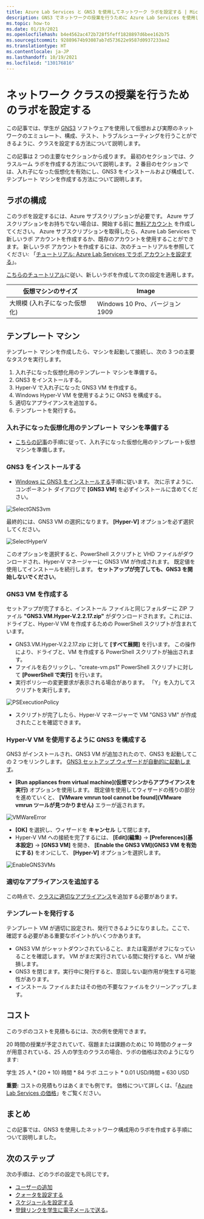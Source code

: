 ```yaml
---
title: Azure Lab Services と GNS3 を使用してネットワーク ラボを設定する | Microsoft Docs
description: GNS3 でネットワークの授業を行うために Azure Lab Services を使用してラボを設定する方法について説明します。
ms.topic: how-to
ms.date: 01/19/2021
ms.openlocfilehash: b4e4562ac472b728f5feff1828897d6bee162b75
ms.sourcegitcommit: 92889674b93087ab7d573622e9587d0937233aa2
ms.translationtype: HT
ms.contentlocale: ja-JP
ms.lasthandoff: 10/19/2021
ms.locfileid: "130176816"
---
```

# <a name="set-up-a-lab-to-teach-a-networking-class"></a>ネットワーク クラスの授業を行うためのラボを設定する 
この記事では、学生が [GNS3](https://www.gns3.com/) ソフトウェアを使用して仮想および実際のネットワークのエミュレート、構成、テスト、トラブルシューティングを行うことができるように、クラスを設定する方法について説明します。 

この記事は 2 つの主要なセクションから成ります。 最初のセクションでは、クラスルーム ラボを作成する方法について説明します。 2 番目のセクションでは、入れ子になった仮想化を有効にし、GNS3 をインストールおよび構成して、テンプレート マシンを作成する方法について説明します。

## <a name="lab-configuration"></a>ラボの構成
このラボを設定するには、Azure サブスクリプションが必要です。 Azure サブスクリプションをお持ちでない場合は、開始する前に [無料アカウント](https://azure.microsoft.com/free/) を作成してください。 Azure サブスクリプションを取得したら、Azure Lab Services で新しいラボ アカウントを作成するか、既存のアカウントを使用することができます。 新しいラボ アカウントを作成するには、次のチュートリアルを参照してください: 「[チュートリアル: Azure Lab Services でラボ アカウントを設定する](tutorial-setup-lab-account.md)」。

[こちらのチュートリアル](tutorial-setup-classroom-lab.md)に従い、新しいラボを作成して次の設定を適用します。

| 仮想マシンのサイズ | Image |
| -------------------- | ----- | 
| 大規模 (入れ子になった仮想化) | Windows 10 Pro、バージョン 1909 |

## <a name="template-machine"></a>テンプレート マシン 

テンプレート マシンを作成したら、マシンを起動して接続し、次の 3 つの主要なタスクを実行します。 
 
1. 入れ子になった仮想化用のテンプレート マシンを準備する。
2. GNS3 をインストールする。
3. Hyper-V で入れ子になった GNS3 VM を作成する。
4. Windows Hyper-V VM を使用するように GNS3 を構成する。
5. 適切なアプライアンスを追加する。
6. テンプレートを発行する。


### <a name="prepare-template-machine-for-nested-virtualization"></a>入れ子になった仮想化用のテンプレート マシンを準備する
- [こちらの記事](how-to-enable-nested-virtualization-template-vm.md)の手順に従って、入れ子になった仮想化用のテンプレート仮想マシンを準備します。 

### <a name="install-gns3"></a>GNS3 をインストールする
- [Windows に GNS3 をインストールする](https://docs.gns3.com/docs/getting-started/installation/windows)手順に従います。  次に示すように、コンポーネント ダイアログで **[GNS3 VM]** を必ずインストールに含めてください。

![SelectGNS3vm](./media/class-type-networking-gns3/gns3-select-vm.png)

最終的には、GNS3 VM の選択になります。 **[Hyper-V]** オプションを必ず選択してください。

![SelectHyperV](./media/class-type-networking-gns3/gns3-vm-hyper-v.png)

  このオプションを選択すると、PowerShell スクリプトと VHD ファイルがダウンロードされ、Hyper-V マネージャーに GNS3 VM が作成されます。 既定値を使用してインストールを続行します。 **セットアップが完了しても、GNS3 を開始しないでください**。

### <a name="create-gns3-vm"></a>GNS3 VM を作成する
セットアップが完了すると、インストール ファイルと同じフォルダーに ZIP ファイル **"GNS3.VM.Hyper-V.2.2.17.zip"** がダウンロードされます。これには、ドライブと、Hyper-V VM を作成するための PowerShell スクリプトが含まれています。
- GNS3.VM.Hyper-V.2.2.17.zip に対して **[すべて展開]** を行います。  この操作により、ドライブと、VM を作成する PowerShell スクリプトが抽出されます。
- ファイルを右クリックし、"create-vm.ps1" PowerShell スクリプトに対して **[PowerShell で実行]** を行います。
- 実行ポリシーの変更要求が表示される場合があります。 「Y」を入力してスクリプトを実行します。

![PSExecutionPolicy](./media/class-type-networking-gns3/powershell-execution-policy-change.png)

- スクリプトが完了したら、Hyper-V マネージャーで VM "GNS3 VM" が作成されたことを確認できます。

### <a name="configure-gns3-to-use-hyper-v-vm"></a>Hyper-V VM を使用するように GNS3 を構成する
GNS3 がインストールされ、GNS3 VM が追加されたので、GNS3 を起動してこの 2 つをリンクします。  [GNS3 セットアップ ウィザードが自動的に起動します](https://docs.gns3.com/docs/getting-started/setup-wizard-gns3-vm#local-gns3-vm-setup-wizard)。  
- **[Run appliances from virtual machine]\(仮想マシンからアプライアンスを実行\)** オプションを使用します。  既定値を使用してウィザードの残りの部分を進めていくと、 **[VMware vmrun tool cannot be found]\(VMware vmrun ツールが見つかりません\)** エラーが返されます。

![VMWareError](./media/class-type-networking-gns3/gns3-vmware-vmrun-tool-not-found.png)

- **[OK]** を選択し、ウィザードを **キャンセル** して閉じます。
- Hyper-V VM への接続を完了するには、 **[Edit]\(編集\)**  ->  **[Preferences]\(基本設定\)**  ->  **[GNS3 VM]** を開き、 **[Enable the GNS3 VM]\(GNS3 VM を有効にする\)** をオンにして、 **[Hyper-V]** オプションを選択します。
 
![EnableGNS3VMs](./media/class-type-networking-gns3/gns3-preference-vm.png)

### <a name="add-appropriate-appliances"></a>適切なアプライアンスを追加する

この時点で、[クラスに適切なアプライアンス](https://docs.gns3.com/docs/using-gns3/beginners/install-from-marketplace)を追加する必要があります。

### <a name="publish-template"></a>テンプレートを発行する

テンプレート VM が適切に設定され、発行できるようになりました。ここで、確認する必要がある重要なポイントがいくつかあります。
- GNS3 VM がシャットダウンされていること、または電源がオフになっていることを確認します。  VM がまだ実行されている間に発行すると、VM が破損します。
- GNS3 を閉じます。実行中に発行すると、意図しない副作用が発生する可能性があります。
- インストール ファイルまたはその他の不要なファイルをクリーンアップします。

## <a name="cost"></a>コスト  

このラボのコストを見積もるには、次の例を使用できます。 
 
20 時間の授業が予定されていて、宿題または課題のために 10 時間のクォータが用意されている、25 人の学生のクラスの場合、ラボの価格は次のようになります: 

学生 25 人 * (20 + 10) 時間 * 84 ラボ ユニット * 0.01 USD/時間 = 630 USD 

**重要:** コストの見積もりはあくまでも例です。  価格について詳しくは、「[Azure Lab Services の価格](https://azure.microsoft.com/pricing/details/lab-services/)」をご覧ください。

## <a name="conclusion"></a>まとめ
この記事では、GNS3 を使用したネットワーク構成用のラボを作成する手順について説明しました。

## <a name="next-steps"></a>次のステップ
次の手順は、どのラボの設定でも同じです。

- [ユーザーの追加](tutorial-setup-classroom-lab.md#add-users-to-the-lab)
- [クォータを設定する](how-to-configure-student-usage.md#set-quotas-for-users)
- [スケジュールを設定する](tutorial-setup-classroom-lab.md#set-a-schedule-for-the-lab) 
- [登録リンクを学生に電子メールで送る](how-to-configure-student-usage.md#send-invitations-to-users)。